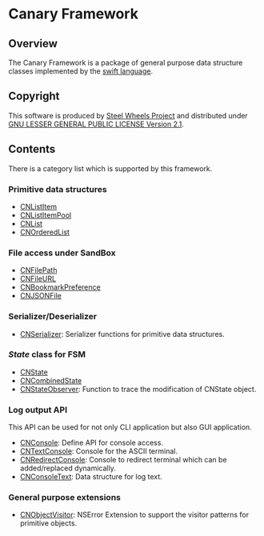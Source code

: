 Canary Framework
================

Overview
--------
The Canary Framework is a package of general purpose data structure classes
implemented by the [swift language](https://developer.apple.com/library/ios/documentation/Swift/Conceptual/Swift_Programming_Language/).

Copyright
---------
This software is produced by [Steel Wheels Project](https://sites.google.com/site/steelwheelsproject/) and distributed under
[GNU LESSER GENERAL PUBLIC LICENSE Version 2.1](https://www.gnu.org/licenses/lgpl-2.1-standalone.html).

Contents
--------
There is a category list which is supported by this framework.
### Primitive data structures
* [CNListItem](Classes/CNListItem.html)
* [CNListItemPool](Classes/CNListItemPool.html)
* [CNList](Classes/CNList.html)
* [CNOrderedList](Classes/CNOrderedList.html)

### File access under SandBox
* [CNFilePath](Classes/CNFilePath.html)
* [CNFileURL](Classes/CNFileURL.html)
* [CNBookmarkPreference](Classes/CNBookmarkPreference.html)
* [CNJSONFile](Classes/CNJSONFile.html)

### Serializer/Deserializer
* [CNSerializer](Classes/CNSerializer.html): Serializer functions for
primitive data structures.

### _State_ class for FSM
* [CNState](Classes/CNState,html)
* [CNCombinedState](Classes/CNCombinedState,html)
* [CNStateObserver](Classes/CNStateObserver,html): Function to trace the modification of CNState object.

### Log output API
This API can be used for not only CLI application but also GUI application.

* [CNConsole](Classes/CNConsole,html): Define API for console access.
* [CNTextConsole](Classes/CNTextConsole,html): Console for the ASCII terminal.
* [CNRedirectConsole](Classes/CNRedirectConsole.html): Console to redirect terminal which can be added/replaced dynamically.
* [CNConsoleText](Classes/CNConsoleText,html): Data structure for log text.

### General purpose extensions
* [CNObjectVisitor](Classes/CNObjectVisitor.html): NSError Extension to support
the visitor patterns for primitive objects.
